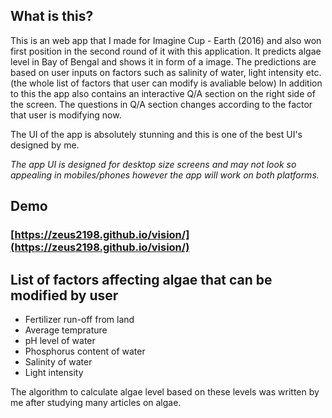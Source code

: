 ## What is this?
This is an web app that I made for Imagine Cup - Earth (2016) and also won first position in the second round of it with this application. It predicts algae level in Bay of Bengal and shows it in form of a image. The predictions are based on user inputs on factors such as salinity of water, light intensity etc. (the whole list of factors that user can modify is avaliable below)
In addition to this the app also contains an interactive Q/A section on the right side of the screen. The questions in Q/A section changes according to the factor that user is modifying now.

The UI of the app is absolutely stunning and this is one of the best UI's designed by me.

_The app UI is designed for desktop size screens and may not look so appealing in mobiles/phones however the app will work on both platforms._

## Demo
### [https://zeus2198.github.io/vision/](https://zeus2198.github.io/vision/)


## List of factors affecting algae that can be modified by user
* Fertilizer run-off from land
* Average temprature
* pH level of water
* Phosphorus content of water
* Salinity of water
* Light intensity

The algorithm to calculate algae level based on these levels was written by me after studying many articles on algae.



